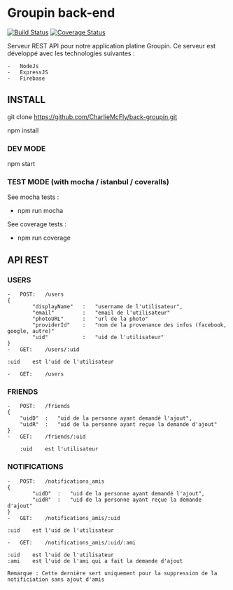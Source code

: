 # Groupin back-end 
[![Build Status](https://travis-ci.org/CharlieMcFly/back-groupin.svg?branch=master)](https://travis-ci.org/CharlieMcFly/back-groupin)
[![Coverage Status](https://coveralls.io/repos/github/CharlieMcFly/back-groupin/badge.svg?branch=master)](https://coveralls.io/github/CharlieMcFly/back-groupin?branch=master)

Serveur REST API pour notre application platine Groupin. Ce serveur est développé avec les technologies suivantes :

    -   NodeJs
    -   ExpressJS
    -   Firebase

## INSTALL

git clone https://github.com/CharlieMcFly/back-groupin.git

npm install 

### DEV MODE

npm start

### TEST MODE (with mocha / istanbul / coveralls)

See mocha tests :

- npm run mocha 

See coverage tests : 

- npm run coverage

## API REST

### USERS

    -   POST:   /users
    {
            "displayName"   :   "username de l'utilisateur",
            "email"         :   "email de l'utilisateur"
            "photoURL"      :   "url de la photo"
            "providerId"    :   "nom de la provenance des infos (facebook, google, autre)"
            "uid"           :   "uid de l'utilisateur"
    }
    -   GET:    /users/:uid

    :uid    est l'uid de l'utilisateur

    -   GET:    /users


### FRIENDS

    -   POST:   /friends
    {
        "uidD"  :   "uid de la personne ayant demandé l'ajout",
        "uidR"  :   "uid de la personne ayant reçue la demande d'ajout"
    }
    -   GET:    /friends/:uid

        :uid    est l'utilisateur

### NOTIFICATIONS

    -   POST:   /notifications_amis
    {
            "uidD"  :   "uid de la personne ayant demandé l'ajout",
            "uidR"  :   "uid de la personne ayant reçue la demande d'ajout"
    }
    -   GET:    /notifications_amis/:uid

    :uid    est l'uid de l'utilisateur

    -   GET:    /notifications_amis/:uid/:ami

    :uid    est l'uid de l'utilisateur
    :ami    est l'uid de l'ami qui a fait la demande d'ajout

    Remarque : Cette dernière sert uniquement pour la suppression de la notificiation sans ajout d'amis
